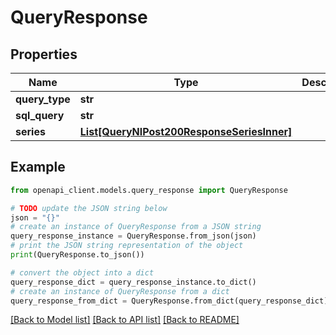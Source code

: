 # QueryResponse


## Properties

Name | Type | Description | Notes
------------ | ------------- | ------------- | -------------
**query_type** | **str** |  | 
**sql_query** | **str** |  | [optional] 
**series** | [**List[QueryNlPost200ResponseSeriesInner]**](QueryNlPost200ResponseSeriesInner.md) |  | 

## Example

```python
from openapi_client.models.query_response import QueryResponse

# TODO update the JSON string below
json = "{}"
# create an instance of QueryResponse from a JSON string
query_response_instance = QueryResponse.from_json(json)
# print the JSON string representation of the object
print(QueryResponse.to_json())

# convert the object into a dict
query_response_dict = query_response_instance.to_dict()
# create an instance of QueryResponse from a dict
query_response_from_dict = QueryResponse.from_dict(query_response_dict)
```
[[Back to Model list]](../README.md#documentation-for-models) [[Back to API list]](../README.md#documentation-for-api-endpoints) [[Back to README]](../README.md)


